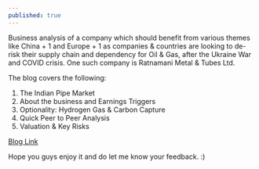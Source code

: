 ```yaml
---
published: true
---
```


Business analysis of a company which should benefit from various themes like China + 1 and Europe + 1 as companies & countries are looking to de-risk their supply chain and dependency for Oil & Gas, after the Ukraine War and COVID crisis. One such company is Ratnamani Metal & Tubes Ltd.

The blog covers the following: 
1. The Indian Pipe Market
2.	About the business and Earnings Triggers
3.	Optionality: Hydrogen Gas & Carbon Capture
4.	Quick Peer to Peer Analysis
5.	Valuation & Key Risks 

[Blog Link](https://soic.in/blog-description/ratnamanimetals&tubes)

Hope you guys enjoy it and do let me know your feedback. :) 

